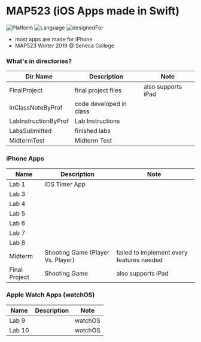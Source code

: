 # MAP523 (iOS Apps made in Swift)

![Platform](https://img.shields.io/badge/Platform-iOS-silver.svg)
![Language](https://img.shields.io/badge/language-Swift%204.2%20and%20%2B-orange.svg)
![designedFor](https://img.shields.io/badge/designedFor-iPhone%2C%20AppleWatch-green.svg)

* most apps are made for iPhone
* MAP523 Winter 2019 @ Seneca College

### What's in directories?
|Dir Name|Description|Note|
|----|----|----|
FinalProject|final project files|also supports iPad|
|InClassNoteByProf|code developed in class||
LabInstructionByProf|Lab Instructions|
|LabsSubmitted|finished labs||
MidtermTest|Midterm Test||

### iPhone Apps
|Name|Description|Note|
|----|----|----|
Lab 1|iOS Timer App||
|Lab 3|||
Lab 4||
|Lab 5|||
Lab 6||
|Lab 7|||
Lab 8||
|Midterm|Shooting Game (Player Vs. Player)|failed to implement every features needed|
Final Project|Shooting Game|also supports iPad|

### Apple Watch Apps (watchOS)
|Name|Description|Note|
|----|----|----|
Lab 9||watchOS|
|Lab 10||watchOS|
